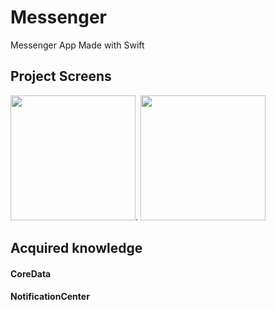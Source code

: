 # Messenger
Messenger App Made with Swift


## Project Screens 


 <img src="https://user-images.githubusercontent.com/34096743/99319264-fa2d6480-2847-11eb-9d73-b3d65820a3d3.png" width="200">.     <img src="https://user-images.githubusercontent.com/34096743/99319365-26e17c00-2848-11eb-80ea-05b07387e7e9.png" width="200">

## Acquired knowledge

#### CoreData
#### NotificationCenter
